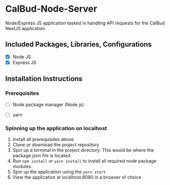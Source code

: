 # CalBud-Node-Server

Node/Express JS application tasked in handling API requests for the CalBud NextJS application

## Included Packages, Libraries, Configurations


- [x] Node JS
- [x] Express JS

## Installation Instructions

### Prerequisites

- [ ] Node package manager (Node js)

- [ ] yarn

### Spinning up the application on localhost

1. Install all prerequisites above
2. Clone or download the project repository
3. Spin up a terminal in the project directory. This would be where the package.json file is located.
4. Run `npm install` or `yarn install` to install all required node package modules.
5. Spin up the application using the `yarn start`
6. View the application at localhost:8080 in a browser of choice

